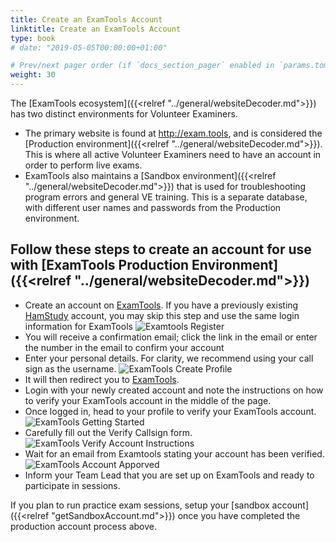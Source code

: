 ```yaml
---
title: Create an ExamTools Account
linktitle: Create an ExamTools Account
type: book
# date: "2019-05-05T00:00:00+01:00"

# Prev/next pager order (if `docs_section_pager` enabled in `params.toml`)
weight: 30
---
```

The [ExamTools ecosystem]({{<relref "../general/websiteDecoder.md">}}) has two distinct environments for Volunteer Examiners.  
* The primary website is found at http://exam.tools, and is considered the [Production environment]({{<relref "../general/websiteDecoder.md">}}).  This is where all active Volunteer Examiners need to have an account in order to perform live exams.  
* ExamTools also maintains a [Sandbox environment]({{<relref "../general/websiteDecoder.md">}}) that is used for troubleshooting program errors and general VE training.  This is a separate database, with different user names and passwords from the Production environment.  

## Follow these steps to create an account for use with [ExamTools Production Environment]({{<relref "../general/websiteDecoder.md">}})

* Create an account on [ExamTools](https://exam.tools).  If you have a previously existing [HamStudy](https://hamstudy.org) account, you may skip this step and use the same login information for ExamTools
![Examtools Register](../images/examtoolsRegister.png)
* You will receive a confirmation email; click the link in the email or enter the number in the email to confirm your account
* Enter your personal details.  For clarity, we recommend using your call sign as the username.
![ExamTools Create Profile](../images/examtoolsCreateAccount.png)
* It will then redirect you to [ExamTools](https://exam.tools/portal/veLogin).
* Login with your newly created account and note the instructions on how to verify your ExamTools account in the middle of the page.
* Once logged in, head to your profile to verify your ExamTools account.
![ExamTools Getting Started](../images/examtoolsGettingStarted.png)
* Carefully fill out the Verify Callsign form.
![ExamTools Verify Account Instructions](../images/examtoolsVerifyCallsign.png)
* Wait for an email from Examtools stating your account has been verified.
![ExamTools Account Apporved](../images/examtoolsEmailApporval.png)
* Inform your Team Lead that you are set up on ExamTools and ready to participate in sessions.

If you plan to run practice exam sessions, setup your [sandbox account]({{<relref "getSandboxAccount.md">}}) once you have completed the production account process above.

